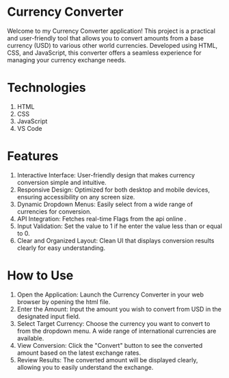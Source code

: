 # Currency Converter
Welcome to my Currency Converter application! This project is a practical and user-friendly tool that allows you to convert amounts from a base currency (USD) to various other world currencies. Developed using HTML, CSS, and JavaScript, this converter offers a seamless experience for managing your currency exchange needs.

# Technologies
1. HTML
2. CSS
3. JavaScript
4. VS Code
# Features
1. Interactive Interface: User-friendly design that makes currency conversion simple and intuitive.
2. Responsive Design: Optimized for both desktop and mobile devices, ensuring accessibility on any screen size.
3. Dynamic Dropdown Menus: Easily select from a wide range of currencies for conversion.
4. API Integration: Fetches real-time Flags from the api online .
5. Input Validation: Set the value to 1 if he enter the value less than or equal to 0.
6. Clear and Organized Layout: Clean UI that displays conversion results clearly for easy understanding.

# How to Use
1. Open the Application:
Launch the Currency Converter in your web browser by opening the html file.
2. Enter the Amount:
Input the amount you wish to convert from USD in the designated input field.
3. Select Target Currency:
Choose the currency you want to convert to from the dropdown menu. A wide range of international currencies are available.
4. View Conversion:
Click the "Convert" button to see the converted amount based on the latest exchange rates.
5. Review Results:
The converted amount will be displayed clearly, allowing you to easily understand the exchange.
